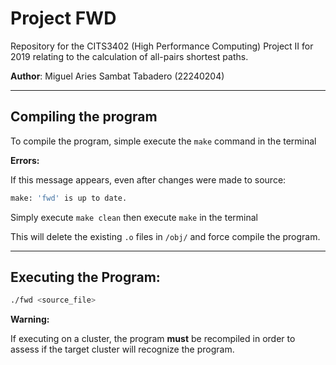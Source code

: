 # **Project FWD**

Repository for the CITS3402 (High Performance Computing) Project II for 2019 relating to the calculation of all-pairs shortest paths.

**Author**: Miguel Aries Sambat Tabadero (22240204)

---

## Compiling the program

To compile the program, simple execute the `make` command in the terminal

**Errors:**

If this message appears, even after changes were made to source:

``` bash
make: 'fwd' is up to date.
```

Simply execute `make clean` then execute `make` in the terminal

This will delete the existing `.o` files in `/obj/` and force compile the program.

---

##  Executing the Program:

``` bash
./fwd <source_file>
```

**Warning:**

If executing on a cluster, the program **must** be recompiled in order to assess if the target cluster will recognize the program.